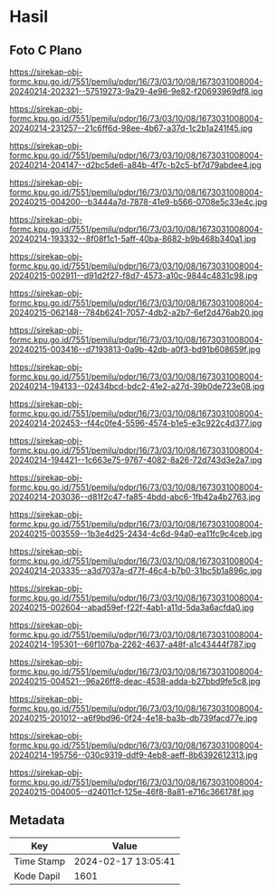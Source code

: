 # Hasil

## Foto C Plano

https://sirekap-obj-formc.kpu.go.id/7551/pemilu/pdpr/16/73/03/10/08/1673031008004-20240214-202321--57519273-9a29-4e96-9e82-f20693969df8.jpg

https://sirekap-obj-formc.kpu.go.id/7551/pemilu/pdpr/16/73/03/10/08/1673031008004-20240214-231257--21c6ff6d-98ee-4b67-a37d-1c2b1a241f45.jpg

https://sirekap-obj-formc.kpu.go.id/7551/pemilu/pdpr/16/73/03/10/08/1673031008004-20240214-204147--d2bc5de6-a84b-4f7c-b2c5-bf7d79abdee4.jpg

https://sirekap-obj-formc.kpu.go.id/7551/pemilu/pdpr/16/73/03/10/08/1673031008004-20240215-004200--b3444a7d-7878-41e9-b566-0708e5c33e4c.jpg

https://sirekap-obj-formc.kpu.go.id/7551/pemilu/pdpr/16/73/03/10/08/1673031008004-20240214-193332--8f08f1c1-5aff-40ba-8682-b9b468b340a1.jpg

https://sirekap-obj-formc.kpu.go.id/7551/pemilu/pdpr/16/73/03/10/08/1673031008004-20240215-002911--d91d2f27-f8d7-4573-a10c-9844c4831c98.jpg

https://sirekap-obj-formc.kpu.go.id/7551/pemilu/pdpr/16/73/03/10/08/1673031008004-20240215-062148--784b6241-7057-4db2-a2b7-6ef2d476ab20.jpg

https://sirekap-obj-formc.kpu.go.id/7551/pemilu/pdpr/16/73/03/10/08/1673031008004-20240215-003416--d7193813-0a9b-42db-a0f3-bd91b608659f.jpg

https://sirekap-obj-formc.kpu.go.id/7551/pemilu/pdpr/16/73/03/10/08/1673031008004-20240214-194133--02434bcd-bdc2-41e2-a27d-39b0de723e08.jpg

https://sirekap-obj-formc.kpu.go.id/7551/pemilu/pdpr/16/73/03/10/08/1673031008004-20240214-202453--f44c0fe4-5596-4574-b1e5-e3c922c4d377.jpg

https://sirekap-obj-formc.kpu.go.id/7551/pemilu/pdpr/16/73/03/10/08/1673031008004-20240214-194421--1c663e75-9767-4082-8a26-72d743d3e2a7.jpg

https://sirekap-obj-formc.kpu.go.id/7551/pemilu/pdpr/16/73/03/10/08/1673031008004-20240214-203036--d81f2c47-fa85-4bdd-abc6-1fb42a4b2763.jpg

https://sirekap-obj-formc.kpu.go.id/7551/pemilu/pdpr/16/73/03/10/08/1673031008004-20240215-003559--1b3e4d25-2434-4c6d-94a0-ea11fc9c4ceb.jpg

https://sirekap-obj-formc.kpu.go.id/7551/pemilu/pdpr/16/73/03/10/08/1673031008004-20240214-203335--a3d7037a-d77f-46c4-b7b0-31bc5b1a896c.jpg

https://sirekap-obj-formc.kpu.go.id/7551/pemilu/pdpr/16/73/03/10/08/1673031008004-20240215-002604--abad59ef-f22f-4ab1-a11d-5da3a6acfda0.jpg

https://sirekap-obj-formc.kpu.go.id/7551/pemilu/pdpr/16/73/03/10/08/1673031008004-20240214-195301--66f107ba-2262-4637-a48f-a1c43444f787.jpg

https://sirekap-obj-formc.kpu.go.id/7551/pemilu/pdpr/16/73/03/10/08/1673031008004-20240215-004521--96a26ff8-deac-4538-adda-b27bbd9fe5c8.jpg

https://sirekap-obj-formc.kpu.go.id/7551/pemilu/pdpr/16/73/03/10/08/1673031008004-20240215-201012--a6f9bd96-0f24-4e18-ba3b-db739facd77e.jpg

https://sirekap-obj-formc.kpu.go.id/7551/pemilu/pdpr/16/73/03/10/08/1673031008004-20240214-195756--030c9319-ddf9-4eb8-aeff-8b6392612313.jpg

https://sirekap-obj-formc.kpu.go.id/7551/pemilu/pdpr/16/73/03/10/08/1673031008004-20240215-004005--d24011cf-125e-46f8-8a81-e716c366178f.jpg


## Metadata

| Key        | Value               |
| ---------- | ------------------- |
| Time Stamp | 2024-02-17 13:05:41 |
| Kode Dapil | 1601                |



